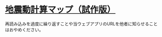 # [地震動計算マップ（試作版）](https://pntrvis.github.io/eqcalc/)

再読み込みを過度に繰り返すことや当ウェブアプリのURLを他者に知らせることはおやめください。
